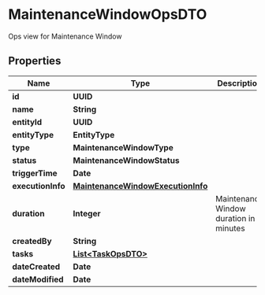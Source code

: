 

# MaintenanceWindowOpsDTO

Ops view for Maintenance Window

## Properties

Name | Type | Description | Notes
------------ | ------------- | ------------- | -------------
**id** | **UUID** |  |  [optional]
**name** | **String** |  |  [optional]
**entityId** | **UUID** |  |  [optional]
**entityType** | **EntityType** |  |  [optional]
**type** | **MaintenanceWindowType** |  |  [optional]
**status** | **MaintenanceWindowStatus** |  |  [optional]
**triggerTime** | **Date** |  |  [optional]
**executionInfo** | [**MaintenanceWindowExecutionInfo**](MaintenanceWindowExecutionInfo.md) |  |  [optional]
**duration** | **Integer** | Maintenance Window duration in minutes |  [optional]
**createdBy** | **String** |  |  [optional]
**tasks** | [**List&lt;TaskOpsDTO&gt;**](TaskOpsDTO.md) |  |  [optional]
**dateCreated** | **Date** |  |  [optional]
**dateModified** | **Date** |  |  [optional]



